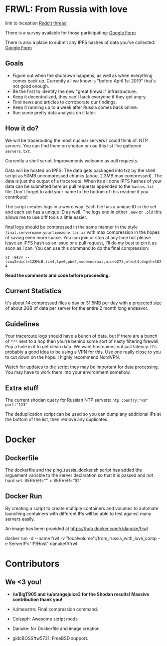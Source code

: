 FRWL: From Russia with love
===

link to inception [Reddit thread](https://www.reddit.com/r/DataHoarder/comments/apsd7v/with_russia_going_offline_for_a_test_some_time/)

There is a survey available for those participating: [Google Form](https://goo.gl/forms/l2zbfzblneP6D6sE3)

There is also a place to submit any IPFS hashes of data you've collected: [Google Form](https://goo.gl/forms/o3vXwj4NPzODAttR2)

Goals
---

- Figure out when the shutdown happens, as well as when everything comes back up. Currently all we know is "before April 1st 2019" that's not good enough.
- Be the first to identify the new "great firewall" infrastructure.
- Keep it decentralized, they can't hack everyone if they get angry.
- Find news and articles to corroborate our findings.
- Keep it running up to a week after Russia comes back online.
- Run some pretty data analysis on it later.


How it do?
---

We will be tracerouting the most nuclear servers I could think of. NTP servers. You can find them on shodan or use this list I've gathered `servers.txt`.

Currently a shell script. Improvements welcome as pull requests.

Data will be hosted on IPFS. The data gets packaged into txz by the shell script as 50MB uncompressed chunks (about 2.3MB max compressed). The data is just the output of a traceroute. When its all done IPFS hashes of your data can be submitted here as pull requests appended to the `hashes.txt` file. Don't forget to add your name to the bottom of this readme if you contribute!

The script creates logs in a weird way. Each file has a unique ID in the set and each set has a unique ID as well. The logs end in either `.new` or `.old` this allows me to use diff tools a little easier.

final logs should be compressed in the same manner in the style `final.servername.yourtimezone.tar.xz` with max compression in the hopes of saving even more space. You can join or stop at any time but please leave an IPFS hash as an issue or a pull request, I'll do my best to pin it as soon as I can. You can use this command to do the final compression:

`xz -9evv --lzma2=dict=128MiB,lc=4,lp=0,pb=2,mode=normal,nice=273,mf=bt4,depth=1024`

**Read the comments and code before proceeding.**


Current Statistics
---
It's about 14 compressed files a day or 31.5MB per day with a projected size of about 2GB of data per server for the entire 2 month long endeavor.

Guidelines
---

Your traceroute logs should have a bunch of data. but if there are a bunch of `***` next to a hop then you're behind some sort of nasty filtering firewall. Pop a hole in it to get clean data. We want hostnames not just latency. It's probably a good idea to be using a VPN for this. Use one really close to you to cut down on the hops. I highly recommend NordVPN.

Watch for updates to the script they may be important for data processing. You may have to work them into your environment somehow.


Extra stuff
---

The current shodan query for Russian NTP servers: `ntp country:"RU" port:"123"`

The deduplication script can be used so you can dump any additional IPs at the bottom of the list, then remove any duplicates.



Docker
===

Dockerfile
---

The dockerfile and the ping_russia_docker.sh script has added the arguement variable to the server declaration so that it is passed and not hard set.  SERVER="" > SERVER="$1"


Docker Run
---

By creating a script to create multiple containers and volumes to automate launching containers with different IPs will be able to test against many servers easily.

 An image has been provided at https://hub.docker.com/r/danuke/frwl

docker run -d --name frwl -v "localvolume":/from_russia_with_love_comp -e ServerIP="IP/Host" danukefl/frwl



Contributors
===

We <3 you!
---

- **/u/BigT905 and /u/orangejuice3 for the Shodan results! Massive contribution thank you!**

- /u/meostro: Final compression command.

- Colseph: Awesome script mods

- Danuke: for Dockerfile and image creation.

- gidoBOSSftw5731: FreeBSD support.
